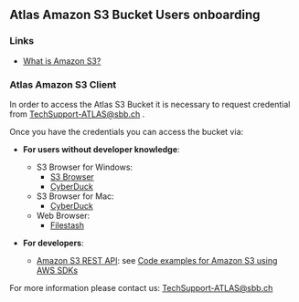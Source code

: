 ## Atlas Amazon S3 Bucket Users onboarding

### Links

* [What is Amazon S3?](https://docs.aws.amazon.com/AmazonS3/latest/userguide/Welcome.html)

### Atlas Amazon S3 Client

In order to access the Atlas S3 Bucket it is necessary to request credential from
<a href="mailto:TechSupport-ATLAS@sbb.ch?subject=Amazon S3 Client Credential requests">
TechSupport-ATLAS@sbb.ch</a> .

Once you have the credentials you can access the bucket via:

* **For users without developer knowledge**:
    * S3 Browser for Windows:
        * [S3 Browser](https://s3browser.com/)
        * [CyberDuck](https://cyberduck.io/)
    * S3 Browser for Mac:
        * [CyberDuck](https://cyberduck.io/)
    * Web Browser:
        * [Filestash](https://www.filestash.app/s3-browser.html)

* **For developers**:
    * [Amazon S3 REST API](https://docs.aws.amazon.com/AmazonS3/latest/API/Welcome.html):
      see [Code examples for Amazon S3 using AWS SDKs](https://docs.aws.amazon.com/AmazonS3/latest/userguide/service_code_examples.html)

For more information please contact us:
<a href="mailto:TechSupport-ATLAS@sbb.ch">TechSupport-ATLAS@sbb.ch</a>


        
   
